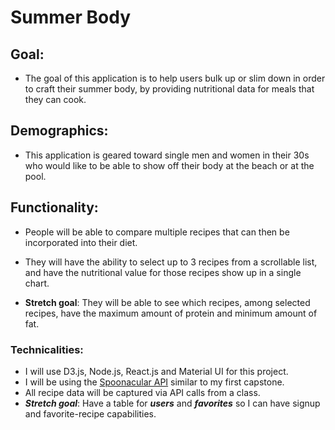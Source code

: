 # Summer Body

## Goal:

- The goal of this application is to help users bulk up or slim down in order to craft their summer body, by providing nutritional data for meals that they can cook.

## Demographics:

- This application is geared toward single men and women in their 30s who would like to be able to show off their body at the beach or at the pool.

## Functionality:

- People will be able to compare multiple recipes that can then be incorporated into their diet.
- They will have the ability to select up to 3 recipes from a scrollable list, and have the nutritional value for those recipes show up in a single chart.

- **Stretch goal**: They will be able to see which recipes, among selected recipes, have the maximum amount of protein and minimum amount of fat.

### Technicalities:

- I will use D3.js, Node.js, React.js and Material UI for this project.
- I will be using the [Spoonacular API](https://spoonacular.com/food-api/docs) similar to my first capstone.
- All recipe data will be captured via API calls from a class.
- ***Stretch goal***: Have a table for ***users*** and ***favorites*** so I can have signup and favorite-recipe capabilities.

